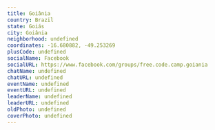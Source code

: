 ```yaml
---
title: Goiânia
country: Brazil
state: Goiás
city: Goiânia
neighborhood: undefined
coordinates: -16.680882, -49.253269
plusCode: undefined
socialName: Facebook
socialURL: https://www.facebook.com/groups/free.code.camp.goiania
chatName: undefined
chatURL: undefined
eventName: undefined
eventURL: undefined
leaderName: undefined
leaderURL: undefined
oldPhoto: undefined
coverPhoto: undefined
---
```

